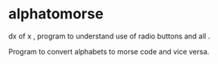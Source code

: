 # alphatomorse
dx of x , program to understand use of radio buttons and all . 

Program to convert alphabets to morse code and vice versa.
